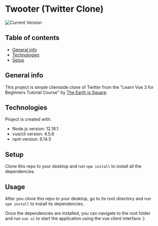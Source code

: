 Twooter (Twitter Clone)
============
![Current Version](https://img.shields.io/badge/version-1.0.0-green.svg)

## Table of contents
* [General info](#general-info)
* [Technologies](#technologies)
* [Setup](#setup)

## General info
This project is simple clientside clone of Twitter from the "Learn Vue 3 for Beginners Tutorial Course" by [The Earth is Square](https://www.youtube.com/watch?v=ZqgiuPt5QZo).
	
## Technologies
Project is created with:
* Node.js version: 12.18.1
* vue/cli version: 4.5.6
* npm version: 6.14.5
	
## Setup
Clone this repo to your desktop and run `npm install` to install all the dependencies.

## Usage
After you clone this repo to your desktop, go to its root directory and run `npm install` to install its dependencies.

Once the dependencies are installed, you can navigate to the root folder and run  `vue ui` to start the application using the vue client interface :)


